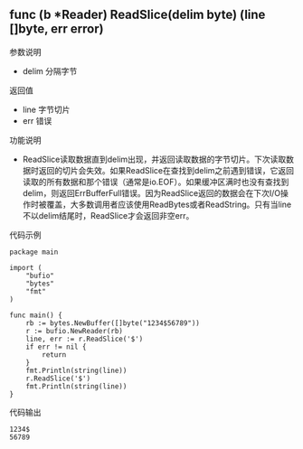 ## func (b *Reader) ReadSlice(delim byte) (line []byte, err error)

参数说明

- delim 分隔字节

返回值

- line 字节切片
- err 错误

功能说明

- ReadSlice读取数据直到delim出现，并返回读取数据的字节切片。下次读取数据时返回的切片会失效。如果ReadSlice在查找到delim之前遇到错误，它返回读取的所有数据和那个错误（通常是io.EOF）。如果缓冲区满时也没有查找到delim，则返回ErrBufferFull错误。因为ReadSlice返回的数据会在下次I/O操作时被覆盖，大多数调用者应该使用ReadBytes或者ReadString。只有当line不以delim结尾时，ReadSlice才会返回非空err。

代码示例

	package main

	import (
		"bufio"
		"bytes"
		"fmt"
	)

	func main() {
		rb := bytes.NewBuffer([]byte("1234$56789"))
		r := bufio.NewReader(rb)
		line, err := r.ReadSlice('$')
		if err != nil {
			return
		}
		fmt.Println(string(line))
		r.ReadSlice('$')
		fmt.Println(string(line))
	}

代码输出

	1234$
	56789
